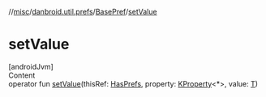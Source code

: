 //[misc](../../index.md)/[danbroid.util.prefs](../index.md)/[BasePref](index.md)/[setValue](set-value.md)



# setValue  
[androidJvm]  
Content  
operator fun [setValue](set-value.md)(thisRef: [HasPrefs](../-has-prefs/index.md), property: [KProperty](https://kotlinlang.org/api/latest/jvm/stdlib/kotlin.reflect/-k-property/index.html)<*>, value: [T](index.md))  



